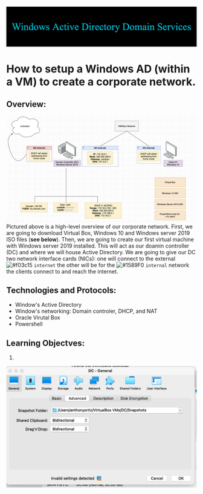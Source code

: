 ![](images/Windows_Active_Directory_Domain_Services-2.png)
# How to setup a Windows AD (within a VM) to create a corporate network.

## Overview:
![](images/WindowsADdrawIO.png)
Pictured above is a high-level overview of our corporate network. First, we are going to download Virtual Box, Windows 10 and Windows server 2019 ISO files (**see below**). Then, we are going to create our first virtual machine with Windows server 2019 installed. This will act as our doamin controller (DC) and where we will house Active Directory. We are going to give our DC two network interface cards (NICs): one will connect to the external ![#f03c15](https://via.placeholder.com/15/f03c15/f03c15.png) `internet` the other will be for the ![#1589F0](https://via.placeholder.com/15/1589F0/1589F0.png) `internal` network the clients connect to and reach the internet.




## Technologies and Protocols:
* Window's Active Directory
* Window's networking: Domain controler, DHCP, and NAT
* Oracle Virutal Box
* Powershell 

## Learning Objectves:
1. 

![](images/Home%20Lab%20-DC/DomainController/DC1.png) 
